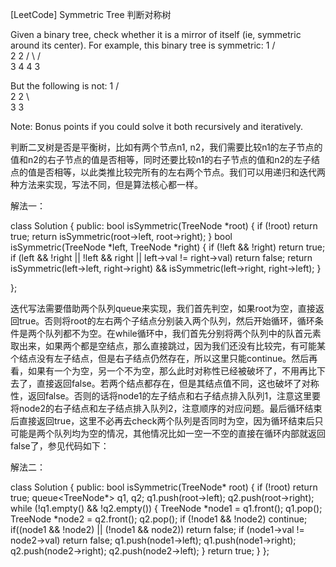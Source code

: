 [LeetCode] Symmetric Tree 判断对称树 

 
Given a binary tree, check whether it is a mirror of itself (ie, symmetric around its center).
For example, this binary tree is symmetric:
    1
   / \
  2   2
 / \ / \
3  4 4  3
 
But the following is not:
    1
   / \
  2   2
   \   \
   3    3
 
Note:
Bonus points if you could solve it both recursively and iteratively.
 
判断二叉树是否是平衡树，比如有两个节点n1, n2，我们需要比较n1的左子节点的值和n2的右子节点的值是否相等，同时还要比较n1的右子节点的值和n2的左子结点的值是否相等，以此类推比较完所有的左右两个节点。我们可以用递归和迭代两种方法来实现，写法不同，但是算法核心都一样。
 
解法一：

class Solution {
public:
    bool isSymmetric(TreeNode *root) {
        if (!root) return true;
        return isSymmetric(root->left, root->right);
    }
    bool isSymmetric(TreeNode *left, TreeNode *right) {
        if (!left && !right) return true;
        if (left && !right || !left && right || left->val != right->val) return false;
        return isSymmetric(left->left, right->right) && isSymmetric(left->right, right->left);
    }
    
};

 
迭代写法需要借助两个队列queue来实现，我们首先判空，如果root为空，直接返回true。否则将root的左右两个子结点分别装入两个队列，然后开始循环，循环条件是两个队列都不为空。在while循环中，我们首先分别将两个队列中的队首元素取出来，如果两个都是空结点，那么直接跳过，因为我们还没有比较完，有可能某个结点没有左子结点，但是右子结点仍然存在，所以这里只能continue。然后再看，如果有一个为空，另一个不为空，那么此时对称性已经被破坏了，不用再比下去了，直接返回false。若两个结点都存在，但是其结点值不同，这也破坏了对称性，返回false。否则的话将node1的左子结点和右子结点排入队列1，注意这里要将node2的右子结点和左子结点排入队列2，注意顺序的对应问题。最后循环结束后直接返回true，这里不必再去check两个队列是否同时为空，因为循环结束后只可能是两个队列均为空的情况，其他情况比如一空一不空的直接在循环内部就返回false了，参见代码如下：
 
解法二：

class Solution {
public:
    bool isSymmetric(TreeNode* root) {
        if (!root) return true;
        queue<TreeNode*> q1, q2;
        q1.push(root->left);
        q2.push(root->right);
        while (!q1.empty() && !q2.empty()) {
            TreeNode *node1 = q1.front(); q1.pop();
            TreeNode *node2 = q2.front(); q2.pop();
            if (!node1 && !node2) continue;
            if((node1 && !node2) || (!node1 && node2)) return false;
            if (node1->val != node2->val) return false;
            q1.push(node1->left);
            q1.push(node1->right);
            q2.push(node2->right);
            q2.push(node2->left);
        }
        return true;
    }
};